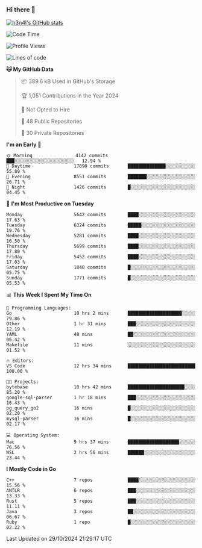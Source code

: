 ### Hi there 👋

[![h3n4l's GitHub stats](https://github-readme-stats.vercel.app/api?username=h3n4l&count_private=true&show_icons=true&theme=radical)](https://github.com/h3n4l/github-readme-stats)

<!--START_SECTION:waka-->
![Code Time](http://img.shields.io/badge/Code%20Time-1%2C993%20hrs%201%20min-blue)

![Profile Views](http://img.shields.io/badge/Profile%20Views-0-blue)

![Lines of code](https://img.shields.io/badge/From%20Hello%20World%20I%27ve%20Written-12.4%20million%20lines%20of%20code-blue)

**🐱 My GitHub Data** 

> 📦 389.6 kB Used in GitHub's Storage 
 > 
> 🏆 1,051 Contributions in the Year 2024
 > 
> 🚫 Not Opted to Hire
 > 
> 📜 48 Public Repositories 
 > 
> 🔑 30 Private Repositories 
 > 
**I'm an Early 🐤** 

```text
🌞 Morning                4142 commits        ███░░░░░░░░░░░░░░░░░░░░░░   12.94 % 
🌆 Daytime                17890 commits       ██████████████░░░░░░░░░░░   55.89 % 
🌃 Evening                8551 commits        ███████░░░░░░░░░░░░░░░░░░   26.71 % 
🌙 Night                  1426 commits        █░░░░░░░░░░░░░░░░░░░░░░░░   04.45 % 
```
📅 **I'm Most Productive on Tuesday** 

```text
Monday                   5642 commits        ████░░░░░░░░░░░░░░░░░░░░░   17.63 % 
Tuesday                  6324 commits        █████░░░░░░░░░░░░░░░░░░░░   19.76 % 
Wednesday                5281 commits        ████░░░░░░░░░░░░░░░░░░░░░   16.50 % 
Thursday                 5699 commits        ████░░░░░░░░░░░░░░░░░░░░░   17.80 % 
Friday                   5452 commits        ████░░░░░░░░░░░░░░░░░░░░░   17.03 % 
Saturday                 1840 commits        █░░░░░░░░░░░░░░░░░░░░░░░░   05.75 % 
Sunday                   1771 commits        █░░░░░░░░░░░░░░░░░░░░░░░░   05.53 % 
```


📊 **This Week I Spent My Time On** 

```text
💬 Programming Languages: 
Go                       10 hrs 2 mins       ████████████████████░░░░░   79.86 % 
Other                    1 hr 31 mins        ███░░░░░░░░░░░░░░░░░░░░░░   12.19 % 
YAML                     48 mins             ██░░░░░░░░░░░░░░░░░░░░░░░   06.42 % 
Makefile                 11 mins             ░░░░░░░░░░░░░░░░░░░░░░░░░   01.52 % 

🔥 Editors: 
VS Code                  12 hrs 34 mins      █████████████████████████   100.00 % 

🐱‍💻 Projects: 
bytebase                 10 hrs 42 mins      █████████████████████░░░░   85.20 % 
google-sql-parser        1 hr 18 mins        ███░░░░░░░░░░░░░░░░░░░░░░   10.43 % 
pg_query_go2             16 mins             █░░░░░░░░░░░░░░░░░░░░░░░░   02.20 % 
mysql-parser             16 mins             █░░░░░░░░░░░░░░░░░░░░░░░░   02.17 % 

💻 Operating System: 
Mac                      9 hrs 37 mins       ███████████████████░░░░░░   76.56 % 
WSL                      2 hrs 56 mins       ██████░░░░░░░░░░░░░░░░░░░   23.44 % 
```

**I Mostly Code in Go** 

```text
C++                      7 repos             ████░░░░░░░░░░░░░░░░░░░░░   15.56 % 
ANTLR                    6 repos             ███░░░░░░░░░░░░░░░░░░░░░░   13.33 % 
Rust                     5 repos             ███░░░░░░░░░░░░░░░░░░░░░░   11.11 % 
Java                     3 repos             ██░░░░░░░░░░░░░░░░░░░░░░░   06.67 % 
Ruby                     1 repo              █░░░░░░░░░░░░░░░░░░░░░░░░   02.22 % 
```




 Last Updated on 29/10/2024 21:29:17 UTC
<!--END_SECTION:waka-->


